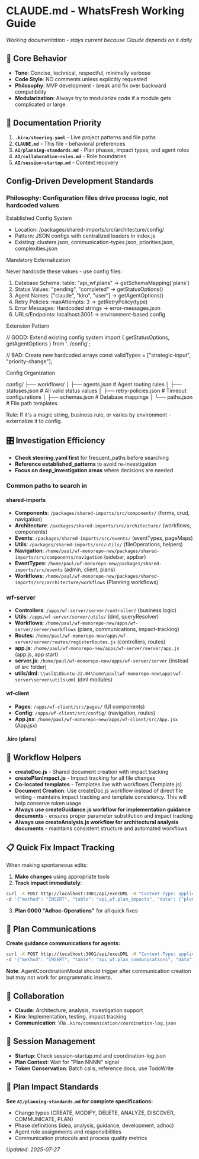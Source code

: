 # CLAUDE.md - WhatsFresh Working Guide

_Working documentation - stays current because Claude depends on it daily_

## 🧠 Core Behavior

- **Tone**: Concise, technical, respectful, minimally verbose
- **Code Style**: NO comments unless explicitly requested
- **Philosophy**: MVP development - break and fix over backward compatibility
- **Modularization**: Always try to modularize code if a module gets complicated or large.

## 📖 Documentation Priority

1. **`.kiro/steering.yaml`** - Live project patterns and file paths
2. **`CLAUDE.md`** - This file - behavioral preferences
3. **`AI/planning-standards.md`** - Plan phases, impact types, and agent roles
4. **`AI/collaboration-rules.md`** - Role boundaries
5. **`AI/session-startup.md`** - Context recovery

 ## Config-Driven Development Standards

  ### Philosophy: Configuration files drive process logic, not hardcoded values

  Established Config System

  - Location: /packages/shared-imports/src/architecture/config/
  - Pattern: JSON configs with centralized loaders in index.js
  - Existing: clusters.json, communication-types.json, priorities.json, complexities.json

  Mandatory Externalization

  Never hardcode these values - use config files:

  1. Database Schema: table: "api_wf.plans" → getSchemaMapping('plans')
  3. Status Values: "pending", "completed" → getStatusOptions()
  4. Agent Names: ["claude", "kiro", "user"] → getAgentOptions()
  5. Retry Policies: maxAttempts: 3 → getRetryPolicy(type)
  6. Error Messages: Hardcoded strings → error-messages.json
  7. URLs/Endpoints: localhost:3001 → environment-based config

  Extension Pattern

  // GOOD: Extend existing config system
  import { getStatusOptions, getAgentOptions } from '../config';

  // BAD: Create new hardcoded arrays
  const validTypes = ["strategic-input", "priority-change"];

  Config Organization

  config/
  ├── workflows/
  │   ├── agents.json          # Agent routing rules
  │   ├── statuses.json        # All valid status values
  │   ├── retry-policies.json  # Timeout configurations
  │   ├── schemas.json         # Database mappings
  │   └── paths.json           # File path templates

  Rule: If it's a magic string, business rule, or varies by environment - externalize it to config.

## 🎛️ Investigation Efficiency

- **Check steering.yaml first** for frequent_paths before searching
- **Reference established_patterns** to avoid re-investigation
- **Focus on deep_investigation areas** where decisions are needed

### Common paths to search in
  #### shared-imports
  - **Components**: `/packages/shared-imports/src/components/` (forms, crud, navigation)
  - **Architecture**: `/packages/shared-imports/src/architecture/` (workflows, components)
  - **Events**: `/packages/shared-imports/src/events/` (eventTypes, pageMaps)
  - **Utils**: `/packages/shared-imports/src/utils/` (fileOperations, helpers)
  - **Navigation**: `/home/paul/wf-monorepo-new/packages/shared-imports/src/components/navigation` (sidebar, appbar)
  - **EventTypes**: `/home/paul/wf-monorepo-new/packages/shared-imports/src/events` (admin, client, plans)
  - **Workflows**: `/home/paul/wf-monorepo-new/packages/shared-imports/src/architecture/workflows` (Planning workflows)

  ### wf-server
  - **Controllers**: `/apps/wf-server/server/controller/` (business logic)
  - **Utils**: `/apps/wf-server/server/utils/` (dml, queryResolver)
  - **Workflows**: `/home/paul/wf-monorepo-new/apps/wf-server/server/workflows` (plans, communications, impact-tracking)
  - **Routes**: `/home/paul/wf-monorepo-new/apps/wf-server/server/routes/registerRoutes.js` (controllers, routes)
  - **app.js**: `/home/paul/wf-monorepo-new/apps/wf-server/server/app.js` (app.js, app start)
  - **server.js**: `/home/paul/wf-monorepo-new/apps/wf-server/server` (instead of src folder)
  - **utils/dml**: `\\wsl$\Ubuntu-22.04\home\paul\wf-monorepo-new\apps\wf-server\server\utils\dml` (dml modules)

  #### wf-client
  - **Pages**: `/apps/wf-client/src/pages/` (UI components)
  - **Config**: `/apps/wf-client/src/config/` (navigation, routes)
  - **App.jsx**: `/home/paul/wf-monorepo-new/apps/wf-client/src/App.jsx` (App.jsx)

  #### .kiro (plans)

## 🔧 Workflow Helpers

- **createDoc.js** - Shared document creation with impact tracking
- **createPlanImpact.js** - Impact tracking for all file changes
- **Co-located templates** - Templates live with workflows (Template.js)
- **Document Creation**: Use createDoc.js workflow instead of direct file writing - maintains impact tracking and template consistency. This will help conserve token usage
- **Always use createGuidance.js workflow for implementation guidance documents** - ensures proper parameter substitution and impact tracking
- **Always use createAnalysis.js workflow for architectural analysis documents** - maintains consistent structure and automated workflows

## 📋 Quick Fix Impact Tracking

When making spontaneous edits:

1. **Make changes** using appropriate tools
2. **Track impact immediately**:

```bash
curl -X POST http://localhost:3001/api/execDML -H "Content-Type: application/json" \
-d '{"method": "INSERT", "table": "api_wf.plan_impacts", "data": {"plan_id": 0, "file_path": "[PATH]", "change_type": "[TYPE]", "phase": "adhoc", "description": "[DESC]", "status": "completed", "userID": "claude"}}'
```

3. **Plan 0000 "Adhoc-Operations"** for all quick fixes

## 💬 Plan Communications

**Create guidance communications for agents:**

```bash
curl -X POST http://localhost:3001/api/execDML -H "Content-Type: application/json" \
-d '{"method": "INSERT", "table": "api_wf.plan_communications", "data": {"plan_id": [PLAN_ID], "from_agent": "claude", "to_agent": "[AGENT]", "type": "guidance", "subject": "[SUBJECT]", "message": "[MESSAGE]", "userID": "claude"}}'
```

**Note**: AgentCoordinationModal should trigger after communication creation but may not work for programmatic inserts.

## 🤝 Collaboration

- **Claude**: Architecture, analysis, investigation support
- **Kiro**: Implementation, testing, impact tracking
- **Communication**: Via `.kiro/communication/coordination-log.json`

## 🚀 Session Management

- **Startup**: Check session-startup.md and coordination-log.json
- **Plan Context**: Wait for "Plan NNNN" signal
- **Token Conservation**: Batch calls, reference docs, use TodoWrite

## 📝 Plan Impact Standards

**See `AI/planning-standards.md` for complete specifications:**

- Change types (CREATE, MODIFY, DELETE, ANALYZE, DISCOVER, COMMUNICATE, PLAN)
- Phase definitions (idea, analysis, guidance, development, adhoc)
- Agent role assignments and responsibilities
- Communication protocols and process quality metrics

_Updated: 2025-07-27_

